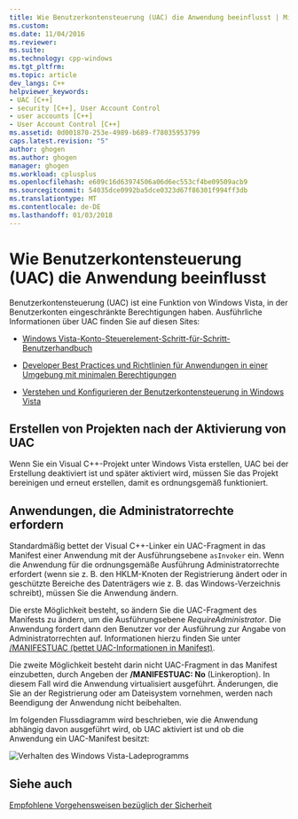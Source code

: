 ```yaml
---
title: Wie Benutzerkontensteuerung (UAC) die Anwendung beeinflusst | Microsoft Docs
ms.custom: 
ms.date: 11/04/2016
ms.reviewer: 
ms.suite: 
ms.technology: cpp-windows
ms.tgt_pltfrm: 
ms.topic: article
dev_langs: C++
helpviewer_keywords:
- UAC [C++]
- security [C++], User Account Control
- user accounts [C++]
- User Account Control [C++]
ms.assetid: 0d001870-253e-4989-b689-f78035953799
caps.latest.revision: "5"
author: ghogen
ms.author: ghogen
manager: ghogen
ms.workload: cplusplus
ms.openlocfilehash: e609c16d63974506a06d6ec553cf4be09509acb9
ms.sourcegitcommit: 54035dce0992ba5dce0323d67f86301f994ff3db
ms.translationtype: MT
ms.contentlocale: de-DE
ms.lasthandoff: 01/03/2018
---
```

# <a name="how-user-account-control-uac-affects-your-application"></a>Wie Benutzerkontensteuerung (UAC) die Anwendung beeinflusst
Benutzerkontensteuerung (UAC) ist eine Funktion von Windows Vista, in der Benutzerkonten eingeschränkte Berechtigungen haben. Ausführliche Informationen über UAC finden Sie auf diesen Sites:  
  
-   [Windows Vista-Konto-Steuerelement-Schritt-für-Schritt-Benutzerhandbuch](http://go.microsoft.com/fwlink/p/?linkid=53781)  
  
-   [Developer Best Practices und Richtlinien für Anwendungen in einer Umgebung mit minimalen Berechtigungen](http://go.microsoft.com/fwlink/p/?linkid=82444)  
  
-   [Verstehen und Konfigurieren der Benutzerkontensteuerung in Windows Vista](http://go.microsoft.com/fwlink/p/?linkid=82445)  
  
## <a name="building-projects-after-enabling-uac"></a>Erstellen von Projekten nach der Aktivierung von UAC  
 Wenn Sie ein Visual C++-Projekt unter Windows Vista erstellen, UAC bei der Erstellung deaktiviert ist und später aktiviert wird, müssen Sie das Projekt bereinigen und erneut erstellen, damit es ordnungsgemäß funktioniert.  
  
## <a name="applications-that-require-administrative-privileges"></a>Anwendungen, die Administratorrechte erfordern  
 Standardmäßig bettet der Visual C++-Linker ein UAC-Fragment in das Manifest einer Anwendung mit der Ausführungsebene `asInvoker` ein. Wenn die Anwendung für die ordnungsgemäße Ausführung Administratorrechte erfordert (wenn sie z. B. den HKLM-Knoten der Registrierung ändert oder in geschützte Bereiche des Datenträgers wie z. B. das Windows-Verzeichnis schreibt), müssen Sie die Anwendung ändern.  
  
 Die erste Möglichkeit besteht, so ändern Sie die UAC-Fragment des Manifests zu ändern, um die Ausführungsebene *RequireAdministrator*. Die Anwendung fordert dann den Benutzer vor der Ausführung zur Angabe von Administratorrechten auf. Informationen hierzu finden Sie unter [/MANIFESTUAC (bettet UAC-Informationen in Manifest)](../build/reference/manifestuac-embeds-uac-information-in-manifest.md).  
  
 Die zweite Möglichkeit besteht darin nicht UAC-Fragment in das Manifest einzubetten, durch Angeben der **/MANIFESTUAC: No** (Linkeroption). In diesem Fall wird die Anwendung virtualisiert ausgeführt. Änderungen, die Sie an der Registrierung oder am Dateisystem vornehmen, werden nach Beendigung der Anwendung nicht beibehalten.  
  
 Im folgenden Flussdiagramm wird beschrieben, wie die Anwendung abhängig davon ausgeführt wird, ob UAC aktiviert ist und ob die Anwendung ein UAC-Manifest besitzt:  
  
 ![Verhalten des Windows Vista-Ladeprogramms](media/uacflowchart.png "UACflowchart")  
  
## <a name="see-also"></a>Siehe auch  
 [Empfohlene Vorgehensweisen bezüglich der Sicherheit](security-best-practices-for-cpp.md)